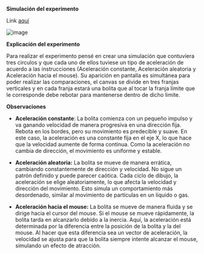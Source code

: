 **Simulación del experimento**

Link [aquí](https://editor.p5js.org/WatermelonSuggar/sketches/jOVYeM_Yd)

![image](https://github.com/user-attachments/assets/81dd5a32-99e5-4be7-bd3c-8df1726a6e4e)

**Explicación del experimento**

Para realizar el experimento pensé en crear una simulación que contuviera tres circulos y que cada uno de ellos tuviese un tipo de aceleración de acuerdo a las instrucciones (Aceleración constante, Aceleración aleatoria y Aceleración hacia el mouse). Su aparición en pantalla es simultánea para poder realizar las comparaciones, el canvas se divide en tres franjas verticales y en cada franja estará una bolita que al tocar la franja límite que le corresponde debe rebotar para mantenerse dentro de dicho limite.

**Observaciones**

* **Aceleración constante**: La bolita comienza con un pequeño impulso y va ganando velocidad de manera progresiva en una dirección fija. Rebota en los bordes, pero su movimiento es predecible y suave. En este caso, la aceleración es una constante fija en el eje X, lo que hace que la velocidad aumente de forma continua. Como la aceleración no cambia de dirección, el movimiento es uniforme y estable.

* **Aceleración aleatoria:** La bolita se mueve de manera errática, cambiando constantemente de dirección y velocidad. No sigue un patrón definido y puede parecer caótica. Cada ciclo de dibujo, la aceleración se elige aleatoriamente, lo que afecta la velocidad y dirección del movimiento. Esto simula un comportamiento más desordenado, similar al movimiento de partículas en un líquido o gas.

* **Aceleración hacia el mouse:** La bolita se mueve de manera fluida y se dirige hacia el cursor del mouse. Si el mouse se mueve rápidamente, la bolita tarda en alcanzarlo debido a la inercia. Aquí, la aceleración está determinada por la diferencia entre la posición de la bolita y la del mouse. Al hacer que esta diferencia sea un vector de aceleración, la velocidad se ajusta para que la bolita siempre intente alcanzar el mouse, simulando un efecto de atracción.
